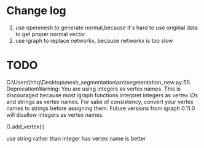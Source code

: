 # Change log

1. use openmesh to generate normal,because it's hard to use original data to get proper normal vector
2. use igraph to replace networkx, because networkx is too slow

# TODO

C:\Users\hhq\Desktop\mesh_segmentation\src\segmentation_new.py:51: DeprecationWarning: You are using integers as vertex names. This is discouraged because most igraph functions interpret integers as vertex _IDs_ and strings as vertex names. For sake of consistency, convert your vertex names to strings before assigning them. Future versions from igraph 0.11.0 will disallow integers as vertex names.

  G.add_vertex(i)

use string rather than integer has vertex name is better